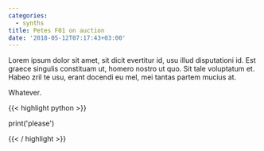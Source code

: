 ```yaml
---
categories:
  - synths
title: Petes F01 on auction
date: '2018-05-12T07:17:43+03:00'
---
```


Lorem ipsum dolor sit amet, sit dicit evertitur id, usu illud disputationi id. Est graece singulis constituam ut, homero nostro ut quo. Sit tale voluptatum et. Habeo zril te usu, erant docendi eu mel, mei tantas partem mucius at.

Whatever.

{{< highlight python >}}

print('please')

{{< / highlight >}}
